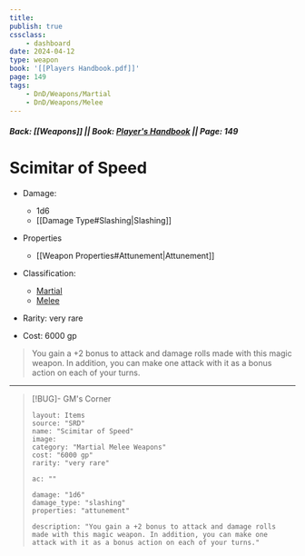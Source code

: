 ```yaml
---
title:
publish: true
cssclass:
    - dashboard
date: 2024-04-12
type: weapon
book: '[[Players Handbook.pdf]]'
page: 149
tags:
    - DnD/Weapons/Martial
    - DnD/Weapons/Melee
---
```


##### Back: [[Weapons]] || Book: [Player's Handbook](https://drive.google.com/drive/folders/1O5bhpYizcIT5xxAoLOuzCRht_PVS7VSG?usp=sharing) || Page: 149

# Scimitar of Speed


- Damage:
    - 1d6
	- [[Damage Type#Slashing|Slashing]]
- Properties
    - [[Weapon Properties#Attunement|Attunement]]

- Classification:
    - [Martial](https://benl0.github.io/The-Editors-Dungeon/tags/DnD/Weapons/Martial)
    - [Melee](https://benl0.github.io/The-Editors-Dungeon/tags/DnD/Weapons/Melee)
- Rarity: very rare
- Cost: 6000 gp

> You gain a +2 bonus to attack and damage rolls made with this magic weapon. In addition, you can make one attack with it as a bonus action on each of your turns.

---

> [!BUG]- GM's Corner
>
> ```statblock
> layout: Items
> source: "SRD"
> name: "Scimitar of Speed"
> image: 
> category: "Martial Melee Weapons"
> cost: "6000 gp"
> rarity: "very rare"
>
> ac: ""
>
> damage: "1d6"
> damage_type: "slashing"
> properties: "attunement"
>
> description: "You gain a +2 bonus to attack and damage rolls made with this magic weapon. In addition, you can make one attack with it as a bonus action on each of your turns."
> ```
